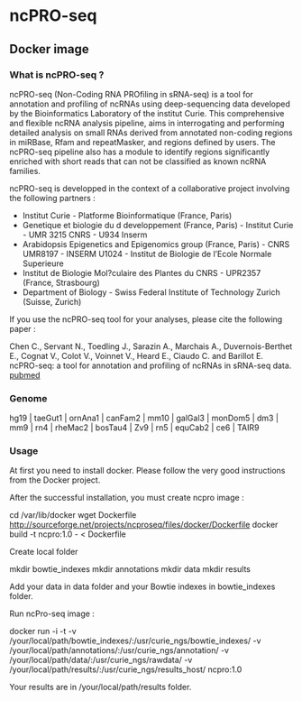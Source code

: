 # ncPRO-seq 
## Docker image

### What is ncPRO-seq ?

ncPRO-seq (Non-Coding RNA PROfiling in sRNA-seq) is a tool for annotation and profiling of ncRNAs using
deep-sequencing data developed by the Bioinformatics Laboratory of the institut Curie. This comprehensive
and flexible ncRNA analysis pipeline, aims in interrogating and performing detailed analysis on small
RNAs derived from annotated non-coding regions in miRBase, Rfam and repeatMasker, and regions defined 
by users. The ncPRO-seq pipeline also has a module to identify regions significantly enriched with short
reads that can not be classified as known ncRNA families.

ncPRO-seq is developped in the context of a collaborative project involving the following partners :

* Institut Curie - Platforme Bioinformatique (France, Paris)
* Genetique et biologie du d developpement (France, Paris) - Institut Curie - UMR 3215 CNRS - U934 Inserm
* Arabidopsis Epigenetics and Epigenomics group (France, Paris) - CNRS UMR8197 - INSERM U1024 - Institut de Biologie de l’Ecole Normale Superieure
* Institut de Biologie Mol?culaire des Plantes du CNRS - UPR2357 (France, Strasbourg)
* Department of Biology - Swiss Federal Institute of Technology Zurich (Suisse, Zurich)

If you use the ncPRO-seq tool for your analyses, please cite the following paper :

Chen C., Servant N., Toedling J., Sarazin A., Marchais A., Duvernois-Berthet E., Cognat V., Colot
V., Voinnet V., Heard E., Ciaudo C. and Barillot E. ncPRO-seq: a tool for annotation and profiling of
ncRNAs in sRNA-seq data.
[pubmed](http://www.ncbi.nlm.nih.gov/pubmed/23044543)

### Genome

hg19 | taeGut1 | ornAna1 | canFam2 | mm10 | galGal3 | monDom5 | dm3 | mm9 | rn4 | rheMac2 | bosTau4 | 
Zv9 | rn5 | equCab2 | ce6 | TAIR9

### Usage

At first you need to install docker. Please follow the very good instructions from the Docker project.

After the successful installation, you must create ncpro image :

cd /var/lib/docker
wget Dockerfile http://sourceforge.net/projects/ncproseq/files/docker/Dockerfile
docker build -t ncpro:1.0 - < Dockerfile

Create local folder

mkdir bowtie_indexes
mkdir annotations
mkdir data
mkdir results

Add your data in data folder and your Bowtie indexes in bowtie_indexes folder.

Run ncPro-seq image : 

docker run -i -t -v /your/local/path/bowtie_indexes/:/usr/curie_ngs/bowtie_indexes/ -v /your/local/path/annotations/:/usr/curie_ngs/annotation/ -v /your/local/path/data/:/usr/curie_ngs/rawdata/ -v /your/local/path/results/:/usr/curie_ngs/results_host/ ncpro:1.0

Your results are in /your/local/path/results folder. 
